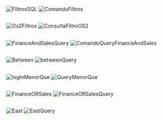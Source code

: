 
![FiltrosSQL](https://github.com/user-attachments/assets/1f65cacc-2c31-4284-b334-4c8cf04c80cc)
![ComandoFiltros](https://github.com/user-attachments/assets/73fc3bab-9762-4a39-8fea-fcbea2a26bc3)
##
![Os2Filtros](https://github.com/user-attachments/assets/211d1aef-ccd4-49b9-9b8a-c66dfd781daa)
![ConsultaFiltroOS2](https://github.com/user-attachments/assets/32780013-b416-41ac-9111-e6fd938b204c)
##
![FinanceAndSalesQuery](https://github.com/user-attachments/assets/71a93937-ab84-492b-b777-7200d59a93bb)
![ComandoQueryFinanceAndSales](https://github.com/user-attachments/assets/cb6a8de2-e9e3-4273-a23c-d9150c8d56b0)
##
![Between](https://github.com/user-attachments/assets/3ab2b9e3-3549-42a2-adff-58e624e7c55b)
![betweenQuery](https://github.com/user-attachments/assets/9c19afb8-8acc-455e-bb01-b4df9949e6d3)
##
![logInMenorQue](https://github.com/user-attachments/assets/48f765cf-e138-4ab9-a34b-93131ae9f299)
![QueryMenorQue](https://github.com/user-attachments/assets/b45cb7c7-8036-4426-b7e0-766c854dc3ac)
##
![FinanceORSales](https://github.com/user-attachments/assets/60a4bc94-8aca-443a-b5f0-b6f8295b9207)
![FinanceORSalesQuery](https://github.com/user-attachments/assets/90f0f374-e92f-430c-9c43-4fafc92534fe)
##
![East](https://github.com/user-attachments/assets/41f66e5e-b7db-488e-9be4-41414259ecb7)
![EastQuery](https://github.com/user-attachments/assets/0ce63fbd-fab5-4a58-8a62-f8049b2d4abe)
